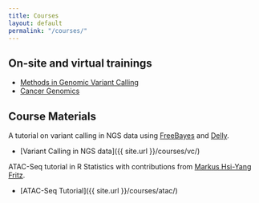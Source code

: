 ```yaml
---
title: Courses
layout: default
permalink: "/courses/"
---
```


## On-site and virtual trainings

* [Methods in Genomic Variant Calling](https://www.youtube.com/watch?v=zO9WCOaq3aQ)
* [Cancer Genomics](https://www.ebi.ac.uk/training/events/cancer-genomics-2022/)

## Course Materials

A tutorial on variant calling in NGS data using [FreeBayes](https://github.com/ekg/freebayes) and [Delly](https://github.com/dellytools/delly).

* [Variant Calling in NGS data]({{ site.url }}/courses/vc/)

ATAC-Seq tutorial in R Statistics with contributions from [Markus Hsi-Yang Fritz](https://github.com/mhyfritz).

* [ATAC-Seq Tutorial]({{ site.url }}/courses/atac/)
